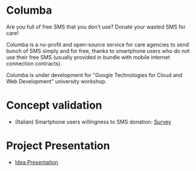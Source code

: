 # Columba

Are you full of free SMS that you don't use? Donate your wasted SMS for care! 

Columba is a no-profit and open-source service for care agencies to send bunch of SMS simply and for free, thanks to smartphone users who do not use their free SMS (usually provided in bundle with mobile internet connection contracts).

Columba is under development for "Google Technologies for Cloud and Web Development" university workshop.

Concept validation
==============
- (Italian) Smartphone users willingness to SMS donation:  [Survey](https://docs.google.com/forms/d/1RPH7VZnYXCnO06nSSoUQWoPMnBNamJU_mpokyxE5JCk/viewform)

Project Presentation
==============
- [Idea Presentation](https://drive.google.com/file/d/0Bz1hDzyYqxpxYm1lYzBIalZsdUU/view?usp=sharing)
